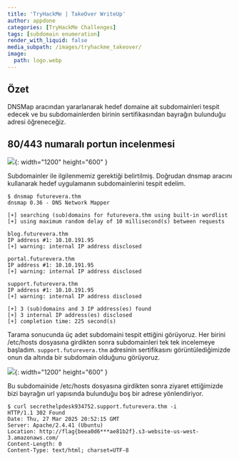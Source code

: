 ```yaml
---
title: 'TryHackMe | TakeOver WriteUp'
author: appdone
categories: [TryHackMe Challenges]
tags: [subdomain enumeration]
render_with_liquid: false
media_subpath: /images/tryhackme_takeover/
image:
  path: logo.webp
---
```


## Özet

DNSMap aracından yararlanarak hedef domaine ait subdomainleri tespit edecek ve bu subdomainlerden birinin sertifikasından bayrağın bulunduğu adresi öğreneceğiz.

## 80/443 numaralı portun incelenmesi

![](1.webp){: width="1200" height="600" }

Subdomainler ile ilgilenmemiz gerektiği belirtilmiş. Doğrudan dnsmap aracını kullanarak hedef uygulamanın subdomainlerini tespit edelim.

```console
$ dnsmap futurevera.thm
dnsmap 0.36 - DNS Network Mapper

[+] searching (sub)domains for futurevera.thm using built-in wordlist
[+] using maximum random delay of 10 millisecond(s) between requests

blog.futurevera.thm
IP address #1: 10.10.191.95
[+] warning: internal IP address disclosed

portal.futurevera.thm
IP address #1: 10.10.191.95
[+] warning: internal IP address disclosed

support.futurevera.thm
IP address #1: 10.10.191.95
[+] warning: internal IP address disclosed

[+] 3 (sub)domains and 3 IP address(es) found
[+] 3 internal IP address(es) disclosed
[+] completion time: 225 second(s)
```

Tarama sonucunda üç adet subdomaini tespit ettiğini görüyoruz. Her birini /etc/hosts dosyasına girdikten sonra subdomainleri tek tek incelemeye başladım. `support.futurevera.thm` adresinin sertifikasını görüntülediğimizde onun da altında bir subdomain olduğunu görüyoruz.

![](2.webp){: width="1200" height="600" }

Bu subdomainide /etc/hosts dosyasına girdikten sonra ziyaret ettiğimizde bizi bayrağın url yapısında bulunduğu boş bir adrese yönlendiriyor.

```console
$ curl secrethelpdesk934752.support.futurevera.thm -i
HTTP/1.1 302 Found
Date: Thu, 27 Mar 2025 20:52:15 GMT
Server: Apache/2.4.41 (Ubuntu)
Location: http://flag{beea0d6***ae81b2f}.s3-website-us-west-3.amazonaws.com/
Content-Length: 0
Content-Type: text/html; charset=UTF-8
``` 
